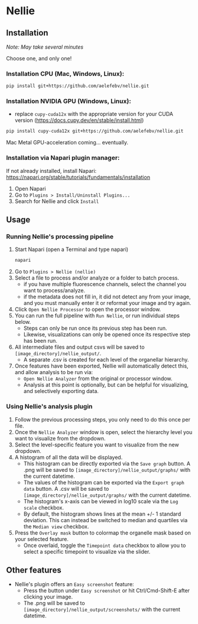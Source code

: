 # Nellie
## Installation
*Note: May take several minutes*

Choose one, and only one!
### Installation CPU (Mac, Windows, Linux):
```bash
pip install git+https://github.com/aelefebv/nellie.git
```
### Installation NVIDIA GPU (Windows, Linux):
- replace ```cupy-cuda12x``` with the appropriate version for your CUDA version (https://docs.cupy.dev/en/stable/install.html)
```bash
pip install cupy-cuda12x git+https://github.com/aelefebv/nellie.git 	
```
Mac Metal GPU-acceleration coming... eventually.
### Installation via Napari plugin manager:
If not already installed, install Napari: https://napari.org/stable/tutorials/fundamentals/installation
1. Open Napari
2. Go to ```Plugins > Install/Uninstall Plugins...```
3. Search for Nellie and click ```Install```

## Usage
### Running Nellie's processing pipeline
1. Start Napari (open a Terminal and type napari)
    ```bash
    napari
    ```
2. Go to 
```Plugins > Nellie (nellie)```
3. Select a file to process and/or analyze or a folder to batch process.
   - if you have multiple fluorescence channels, select the channel you want to process/analyze.
   - if the metadata does not fill in, it did not detect any from your image, and you must manually enter it or reformat your image and try again.
4. Click ```Open Nellie Processor``` to open the processor window.
5. You can run the full pipeline with ```Run Nellie```, or run individual steps below.
    - Steps can only be run once its previous step has been run.
    - Likewise, visualizations can only be opened once its respective step has been run.
6. All intermediate files and output csvs will be saved to ```[image_directory]/nellie_output/```.
   - A separate .csv is created for each level of the organellar hierarchy.
7. Once features have been exported, Nellie will automatically detect this, and allow analysis to be run via:
   - ```Open Nellie Analyzer``` from the original or processor window.
   - Analysis at this point is optionally, but can be helpful for visualizing, and selectively exporting data.

### Using Nellie's analysis plugin
1. Follow the previous processing steps, you only need to do this once per file.
2. Once the ```Nellie Analyzer``` window is open, select the hierarchy level you want to visualize from the dropdown.
3. Select the level-specific feature you want to visualize from the new dropdown.
4. A histogram of all the data will be displayed.
   - This histogram can be directly exported via the ```Save graph``` button. A .png will be saved to ```[image_directory]/nellie_output/graphs/``` with the current datetime.
   - The values of the histogram can be exported via the ```Export graph data``` button. A .csv will be saved to ```[image_directory]/nellie_output/graphs/``` with the current datetime.
   - The histogram's x-axis can be viewed in log10 scale via the ```Log scale``` checkbox.
   - By default, the histogram shows lines at the mean +/- 1 standard deviation. This can instead be switched to median and quartiles via the ```Median view``` checkbox.
5. Press the ```Overlay mask``` button to colormap the organelle mask based on your selected feature.
   - Once overlaid, toggle the ```Timepoint data``` checkbox to allow you to select a specific timepoint to visualize via the slider.

## Other features
- Nellie's plugin offers an ```Easy screenshot``` feature:
  - Press the button under ```Easy screenshot``` or hit Ctrl/Cmd-Shift-E after clicking your image.
  - The .png will be saved to ```[image_directory]/nellie_output/screenshots/``` with the current datetime.
